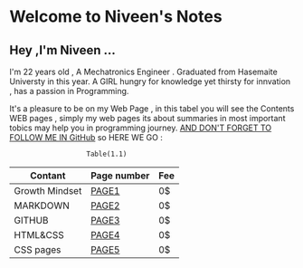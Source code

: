 # Welcome to Niveen's Notes
## Hey ,I'm Niveen ...
I'm 22 years old , A Mechatronics Engineer . Graduated from Hasemaite Universty in this year.
A GIRL hungry for knowledge yet thirsty for innvation , has a passion in Programming.



It's a pleasure to  be on my Web Page , in this tabel you will see the Contents WEB pages , simply my web pages its about summaries in most important tobics may help you in programming journey.
[AND DON'T FORGET TO FOLLOW ME IN GitHub](https://github.com/NiveenAlSmadi) so HERE WE GO :

                       Table(1.1)                  
                      
| Contant | Page number  | Fee  |
| ---------| ----------- |---------|
|  Growth Mindset  | [PAGE1](https://niveenalsmadi.github.io/reading-notes/Growth)| 0$ |
|  MARKDOWN |[PAGE2](https://niveenalsmadi.github.io/reading-notes/Learning%20Markdown)| 0$ |
|  GITHUB |[PAGE3](https://niveenalsmadi.github.io/reading-notes/GITHUB)| 0$ | 
|  HTML&CSS|[PAGE4](https://niveenalsmadi.github.io/reading-notes/HTML%26CSS)| 0$| 
|CSS pages|[PAGE5](https://niveenalsmadi.github.io/reading-notes/HTML%26CSS.)| 0$| 
